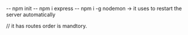 -- npm init
-- npm i express
-- npm i -g nodemon  -> it uses to restart the server automatically

// it has routes order is mandtory.
